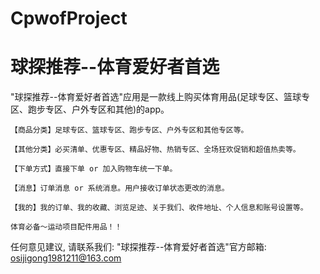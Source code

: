 # CpwofProject
# 球探推荐--体育爱好者首选

  "球探推荐--体育爱好者首选"应用是一款线上购买体育用品(足球专区、篮球专区、跑步专区、户外专区和其他)的app。
    
    【商品分类】足球专区、篮球专区、跑步专区、户外专区和其他专区等。
    
    【其他分类】必买清单、优惠专区、精品好物、热销专区、全场狂欢促销和超值热卖等。
    
    【下单方式】直接下单 or 加入购物车统一下单。
    
    【消息】订单消息 or 系统消息。用户接收订单状态更改的消息。
    
    【我的】我的订单、我的收藏、浏览足迹、关于我们、收件地址、个人信息和账号设置等。
    
    体育必备～运动项目配件用品！！

   任何意见建议, 请联系我们: 
   "球探推荐--体育爱好者首选"官方邮箱: osijigong1981211@163.com
